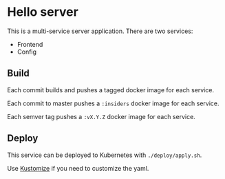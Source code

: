 # Hello server

This is a multi-service server application. There are two services:

- Frontend
- Config

## Build

Each commit builds and pushes a tagged docker image for each service.

Each commit to master pushes a `:insiders` docker image for each service.

Each semver tag pushes a `:vX.Y.Z` docker image for each service.

## Deploy

This service can be deployed to Kubernetes with `./deploy/apply.sh`.

Use [Kustomize](https://github.com/kubernetes-sigs/kustomize) if you need to customize the yaml.
